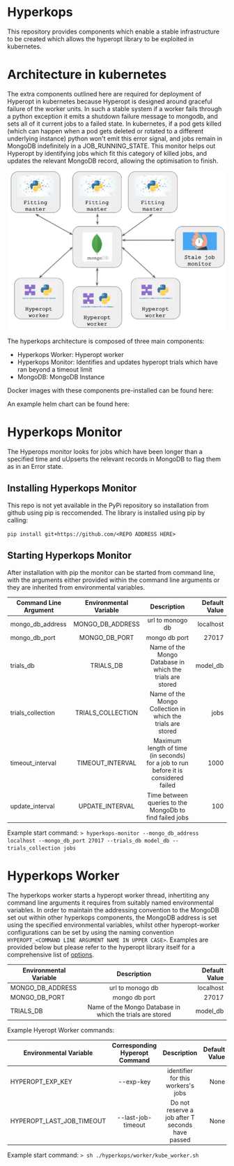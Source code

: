 # Hyperkops

This repository provides components which enable a stable infrastructure to be created which allows
the hyperopt library to be exploited in kubernetes. 

# Architecture in kubernetes

The extra components outlined here are required for deployment of Hyperopt in kubernetes because 
Hyperopt is designed around graceful failure of the worker units. In such a stable system if a worker fails through 
a python exception it emits a shutdown failure message to mongodb, and sets all of it current jobs to a failed state. 
In kubernetes, if a pod gets killed (which can happen when a pod gets deleted or rotated to a different underlying 
instance) python won't emit this error signal, and jobs remain in MongoDB indefinitely in a JOB_RUNNING_STATE. 
This monitor helps out Hyperopt by identifying jobs which fit this category of killed jobs, and updates the relevant 
MongoDB record, allowing the optimisation to finish.  

![ScreenShot](./img/architecture.png)

The hyperkops architecture is composed of three main components:

* Hyperkops Worker: Hyperopt worker
* Hyperkops Monitor: Identifies and updates hyperopt trials which have ran beyond a timeout limit
* MongoDB: MongoDB Instance

Docker images with these components pre-installed can be found here:

An example helm chart can be found here:

# Hyperkops Monitor
The Hyperops monitor looks for jobs which have been longer than a specified time and uUpserts the relevant records
 in MongoDB to flag them as in an Error state. 

## Installing Hyperkops Monitor
This repo is not yet available in the PyPi repository so installation from github using pip is reccomended.
The library is installed using pip by calling: 

`pip install git+https://github.com/<REPO ADDRESS HERE>`

## Starting Hyperkops Monitor

After installation with pip the monitor can be started from command line, with the arguments either provided within the
command line arguments or they are inherited from environmental variables. 

|Command Line Argument | Environmental Variable | Description | Default Value| 
| -------------------- |:----------------------:|:-----------:|------------:|
|mongo_db_address | MONGO_DB_ADDRESS | url to monogo db | localhost | 
|mongo_db_port | MONGO_DB_PORT| mongo db port | 27017| 
|trials_db | TRIALS_DB | Name of the Mongo Database in which the trials are stored | model_db| 
|trials_collection | TRIALS_COLLECTION | Name of the Mongo Collection in which the trials are stored | jobs| 
|timeout_interval |TIMEOUT_INTERVAL | Maximum length of time (in seconds) for a job to run before it is considered failed | 1000| 
|update_interval |UPDATE_INTERVAL | Time between queries to the MongoDb to find failed jobs | 100| 

Example start command:
```> hyperkops-monitor --mongo_db_address localhost --mongo_db_port 27017 --trials_db model_db --trials_collection jobs```


# Hyperkops Worker
The hyperkops worker starts a hyperopt worker thread, inhertiting any command line arguments it requires from
suitably named environmental variables. In order to maintain the addressing convention to the MongoDB set out within
other hyperkops components, the MongoDB address is set using the specified environmental variables, whilst other
hyperopt-worker configurations can be set by using the naming convention 
`HYPEROPT_<COMMAND LINE ARGUMENT NAME IN UPPER CASE>`. Examples are provided below but please refer
 to the hyperopt library itself for a comprehensive list of  [options](https://github.com/hyperopt/hyperopt/blob/master/hyperopt/mongoexp.py). 

| Environmental Variable | Description | Default Value| 
|----------------------|:-----------:|------------:|
| MONGO_DB_ADDRESS | url to monogo db | localhost | 
| MONGO_DB_PORT| mongo db port | 27017| 
| TRIALS_DB | Name of the Mongo Database in which the trials are stored | model_db|

Example Hyeropt Worker commands:

| Environmental Variable | Corresponding Hyperopt Command | Description | Default Value| 
|----------------------|:--------------------------------:|:----------:|------------:|
| HYPEROPT_EXP_KEY| --exp-key | identifier for this workers's jobs | None |
| HYPEROPT_LAST_JOB_TIMEOUT| --last-job-timeout | Do not reserve a job after T seconds have passed | None |

Example start command:
```> sh ./hyperkops/worker/kube_worker.sh```


